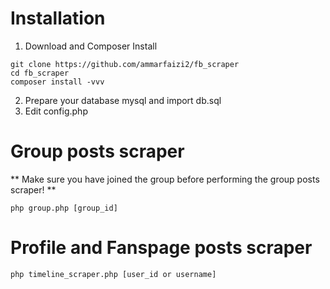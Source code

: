 # Installation
1. Download and Composer Install
```
git clone https://github.com/ammarfaizi2/fb_scraper
cd fb_scraper
composer install -vvv
```
2. Prepare your database mysql and import db.sql
3. Edit config.php


# Group posts scraper
** Make sure you have joined the group before performing the group posts scraper! **
```shell
php group.php [group_id]
```

# Profile and Fanspage posts scraper
```shell
php timeline_scraper.php [user_id or username]
```
